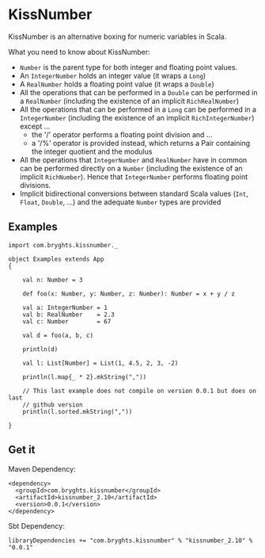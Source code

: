 KissNumber
==========

KissNumber is an alternative boxing for numeric variables in Scala.

What you need to know about KissNumber:

- `Number` is the parent type for both integer and floating point values.
- An `IntegerNumber` holds an integer value (it wraps a `Long`)
- A `RealNumber` holds a floating point value (it wraps a `Double`)
- All the operations that can be performed in a `Double` can be performed in a `RealNumber` (including the existence of an implicit `RichRealNumber`)
- All the operations that can be performed in a `Long` can be performed in a `IntegerNumber` (including the existence of an implicit `RichIntegerNumber`) except ...
    - the '/' operator performs a floating point division and ...
    - a '/%' operator is provided instead, which returns a Pair containing the integer quotient and the modulus
- All the operations that `IntegerNumber` and `RealNumber` have in common can be performed directly on a `Number` (including the existence of an implicit `RichNumber`). Hence that `IntegerNumber` performs floating point divisions.
- Implicit bidirectional conversions between standard Scala values (`Int`, `Float`, `Double`, ...) and the adequate `Number` types are provided


## Examples

    import com.bryghts.kissnumber._
    
    object Examples extends App
    {
    
        val n: Number = 3
    
        def foo(x: Number, y: Number, z: Number): Number = x + y / z
    
        val a: IntegerNumber = 1
        val b: RealNumber    = 2.3
        val c: Number        = 67
    
        val d = foo(a, b, c)
    
        println(d)
    
        val l: List[Number] = List(1, 4.5, 2, 3, -2)
    
        println(l.map{_ * 2}.mkString(","))
    
        // This last example does not compile on version 0.0.1 but does on last
        // github version
        println(l.sorted.mkString(","))
    
    }

## Get it

Maven Dependency:

    <dependency>
      <groupId>com.bryghts.kissnumber</groupId>
      <artifactId>kissnumber_2.10</artifactId>
      <version>0.0.1</version>
    </dependency>

Sbt Dependency:

    libraryDependencies += "com.bryghts.kissnumber" % "kissnumber_2.10" % "0.0.1"

